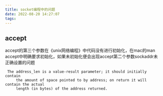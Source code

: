 ```yaml
---
title: socket编程中的问题
date: 2022-08-20 14:27:07
tags:
---
```


## accept
accept的第三个参数在《unix网络编程》中代码没有进行初始化，在mac的man accept中明确要求初始化，如果未初始化便会出现accept第二个参数sockaddr未正确设置的问题
```
 The address_len is a value-result parameter; it should initially contain
     the amount of space pointed to by address; on return it will contain the actual
     length (in bytes) of the address returned.
```
